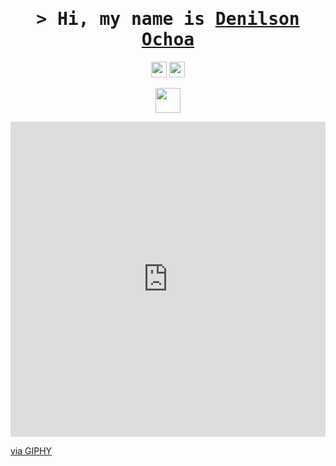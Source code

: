 <h1 align="center">
    <samp>&gt; Hi, my name is
        <b><a target="_blank" href="https://shahriarshafin.github.io/">Denilson Ochoa</a></b>
    </samp>
</h1>
<p align="center">
    <a href="https://www.linkedin.com/in/denilsonochoa"><img src="https://img.shields.io/badge/linkedin-%230077B5.svg?&style=for-the-badge&logo=linkedin&logoColor=white" height="25"></a>
    <a href="mailto:cdenilson.ochoa@gmail.com"><img src="https://img.shields.io/badge/Correo%20Electrónico-%23D14836.svg?&style=for-the-badge&logo=gmail&logoColor=white" height="25"></a>
</p>
<p align="center">
    <img src="https://github.githubassets.com/images/mona-whisper.gif" height="40" />
    <div style="width:100%;height:0;padding-bottom:100%;position:relative;"><iframe src="https://giphy.com/embed/a2mqJeYNu9hjZWvOrj" width="100%" height="100%" style="position:absolute" frameBorder="0" class="giphy-embed" allowFullScreen></iframe></div><p><a href="https://giphy.com/stickers/leagueoflegends-league-of-legends-wild-rift-teamfight-tactics-a2mqJeYNu9hjZWvOrj">via GIPHY</a></p>
</p>
